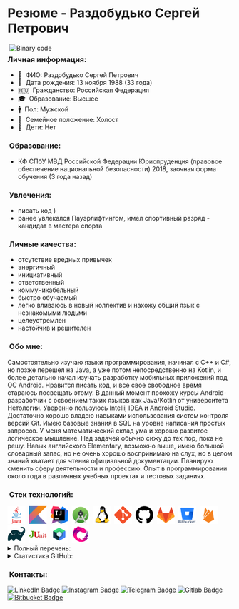 # Резюме - Раздобудько Сергей Петрович

<img alt="Binary code" src="https://github.com/mcmouse88/mcmouse88/blob/main/anim/stock-footage-hexadecimal-big-data-digital-code-running-through-black-and-blue-mainframe-in-a-futuristic.gif" width='500' align="right"/>

### &nbsp;Личная информация:

* :man: &nbsp;ФИО: Раздобудько Сергей Петрович
* :date: &nbsp;Дата рождения: 13 ноября 1988 (33 года)
* :ru: &nbsp;Гражданство: Российская Федерация
* :mortar_board: &nbsp;Образование: Высшее
* :mens: &nbsp;Пол: Мужской
* :ring: &nbsp;Семейное положение: Холост
* :baby: &nbsp;Дети: Нет

### &nbsp;Образование:
* КФ СПбУ МВД Российской Федерации Юриспруденция (правовое обеспечение национальной безопасности) 2018, заочная форма обучения (3 года назад)

### &nbsp;Увлечения:
* писать код )
* ранее увлекался Пауэрлифтингом, имел спортивный разряд - кандидат в мастера спорта

### &nbsp;Личные качества:
* отсутствие вредных привычек
* энергичный
* инициативный
* ответственный
* коммуникабельный
* быстро обучаемый
* легко вливаюсь в новый коллектив и нахожу общий язык с незнакомыми людьми
* целеустремлен
* настойчив и решителен

### &nbsp;Обо мне:
Самостоятельно изучаю языки программирования, начинал с C++ и C#, но позже перешел на Java, а уже потом непосредственно на Kotlin, и более детально начал изучать разработку мобильных приложений под ОС Android. Нравится писать код, и все свое свободное время стараюсь посвещать этому. В данный момент прохожу курсы Android-разработчик с освоением таких языков как Java/Kotlin от университета Нетологии. Уверенно пользуюсь Intellij IDEA и Android Studio. Достаточно хорошо владею навыками использования систем контроля версий Git. Имею базовые знания в SQL на уровне написания простых запросов. У меня математический склад ума и хорошо развитое логическое мышление. Над задачей обычно сижу до тех пор, пока не решу. Навык английского Elementary, возможно выше, имею большой словарный запас, но не очень хорошо воспринимаю на слух, но в целом знаний хватает для чтения официальной документации. Планирую сменить сферу деятельности и профессию. Опыт в программировании около года в различных учебных проектах и тестовых заданиях.

### &nbsp;Стек технологий:

<div>
  <img src="https://github.com/mcmouse88/mcmouse88/blob/main/logo/java.svg" title="Java" alt="Java" width="40" height="40"/>&nbsp;
  <img src="https://github.com/mcmouse88/mcmouse88/blob/main/logo/kotlin.svg" title="Kotlin" alt="Kotlin" width="40" height="40"/>&nbsp;
  <img src="https://github.com/mcmouse88/mcmouse88/blob/main/logo/intellij_idea.png" title="Intellij Idea" alt="Intellij Idea" width="40" height="40"/>&nbsp;
  <img src="https://github.com/mcmouse88/mcmouse88/blob/main/logo/android_studio.png" title="Android Studio" alt="Android Studio" width="40" height="40"/>&nbsp;
  <img src="https://github.com/mcmouse88/mcmouse88/blob/main/logo/linux.svg" title="Linux" alt="Linux" width="40" height="40"/>&nbsp;
  <img src="https://github.com/mcmouse88/mcmouse88/blob/main/logo/git.svg" title="Git" alt="Git " width="40" height="40"/>&nbsp;
  <img src="https://github.com/mcmouse88/mcmouse88/blob/main/logo/github.png"  title="GitHub" alt="GitHub" width="40" height="40"/>&nbsp;
  <img src="https://github.com/mcmouse88/mcmouse88/blob/main/logo/gitlab.svg" title="GitLab" alt="GitLab" width="40" height="40"/>&nbsp;
  <img src="https://github.com/mcmouse88/mcmouse88/blob/main/logo/bitbucket.svg" title="Bitbucket" alt="Bitbucket" width="40" height="40"/>&nbsp;
  <img src="https://github.com/mcmouse88/mcmouse88/blob/main/logo/firebase.svg" title="Firebase" alt="Firebase" width="40" height="40"/>&nbsp;
  <img src="https://github.com/mcmouse88/mcmouse88/blob/main/logo/gradle.svg" title="Gradle"  alt="Gradle" width="40" height="40"/>&nbsp;
  <img src="https://github.com/mcmouse88/mcmouse88/blob/main/logo/junit4.png" title="JUnit"  alt="JUnit" width="40" height="40"/>&nbsp;
  <img src="https://github.com/mcmouse88/mcmouse88/blob/main/logo/jetpack-compose.png" title="Jetpack Compose" alt="Jetpack Compose" width="40" height="40"/>&nbsp;
  <img src="https://github.com/mcmouse88/mcmouse88/blob/main/logo/rxjava.png" title="RXJava" alt="RXJava" width="40" height="40"/>&nbsp;
</div>

<details>
  <summary>Полный перечень:</summary>
 
* Java
* Kotlin
* Linux
* Android Studio
* Intellij Idea
* Git
* GitHub
* GitLab
* BitBucket
* Gradle
* JUnit4
* Retrofit
* Hilt
* FireBase
* Sql
* Jetpack Navigation
* JetPack Compose
* MVVM
* Coroutines
* RXJava
* Retrofit
* Room
</details>

<details>
<summary>Статистика GitHub:</summary>
<p align="left">
<a href="https://github.com/mcmouse88">
  <img height="180em" src="https://github-readme-stats-eight-theta.vercel.app/api?username=mcmouse88&show_icons=true&theme=algolia&include_all_commits=true&count_private=true"/>
  </a>
</p>
<p align="left">
<a href="https://github.com/mcmouse88">
  <img height="180em" src="http://github-readme-streak-stats.herokuapp.com?user=mcmouse88&theme=algolia"/>
  </a>
</p>
<p align="left">
<a href="https://github.com/mcmouse88">
<img height="180em" src="https://github-readme-stats-eight-theta.vercel.app/api/top-langs/?username=mcmouse88&layout=compact&langs_count=8&theme=algolia"/>
</a>
</p>
</details>

### &nbsp;Контакты:

<div id="badges">
  <a href="https://www.linkedin.com/in/sergey-razdobudko-074b06237">
    <img src="https://img.shields.io/badge/LinkedIn-blue?style=for-the-badge&logo=linkedin&logoColor=white" alt="LinkedIn Badge"/>
  </a>
  <a href="https://www.instagram.com/sergei_razdobudko">
    <img src="https://img.shields.io/badge/Instagram-purple?style=for-the-badge&logo=instagram&logoColor=white" alt="Instagram Badge"/>
  </a>
  <a href="https://t.me/T4e_S1nner">
    <img src="https://img.shields.io/badge/Telegram-blue?style=for-the-badge&logo=telegram&logoColor=white" alt="Telegram Badge"/>
  </a>
  <a href="https://gitlab.com/mcmouse88">
    <img src="https://img.shields.io/badge/Gitlab-ffae00?style=for-the-badge&logo=gitlab&logoColor=orange" alt="Gitlab Badge"/>
  </a>
  <a href="https://bitbucket.org/mcmouse88/">
    <img src="https://img.shields.io/badge/Bitbucket-blue?style=for-the-badge&logo=bitbucket&logoColor=00ddff" alt="Bitbucket Badge"/>
  </a>
</div>
